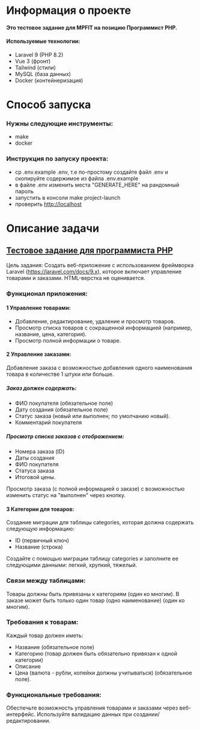 # Информация о проекте

#### Это тестовое задание для MPFIT на позицию Программист PHP.

#### Используемые технологии:
- Laravel 9 (PHP 8.2)
- Vue 3 (фронт)
- Tailwind (стили)
- MySQL (база данных)
- Docker (контейнеризация)

# Способ запуска
### Нужны следующие инструменты:
- make
- docker

### Инструкция по запуску проекта:
- cp .env.example .env, т.е по-простому создайте файл .env и скопируйте содержимое из файла .env.example
- в файле .env изменить места "GENERATE_HERE" на рандомный пароль
- запустить в консоли make project-launch
- проверить <a href="http://localhost">http://localhost</a>

# Описание задачи

## <a href="https://docs.google.com/document/d/1AS9WeZz6Ak9eS5u2UtrRUGcJs1TKskcpH7faURtSaZY">Тестовое задание для программиста PHP</a>

Цель задания: Создать веб-приложение с использованием фреймворка Laravel (https://laravel.com/docs/9.x), которое включает управление товарами и заказами. HTML-верстка не оценивается.

### Функционал приложения:

#### 1 Управление товарами:
- Добавление, редактирование, удаление и просмотр товаров.
- Просмотр списка товаров с сокращенной информацией (например, название, цена, категория).
- Просмотр полной информации о товаре.

#### 2 Управление заказами:
Добавление заказа с возможностью добавления одного наименования товара в количестве 1 штуки или больше.

##### Заказ должен содержать:
- ФИО покупателя (обязательное поле)
- Дату создания (обязательное поле)
- Статус заказа (новый или выполнен; по умолчанию новый).
- Комментарий покупателя

##### Просмотр списка заказов с отображением:
- Номера заказа (ID)
- Даты создания
- ФИО покупателя
- Статуса заказа
- Итоговой цены.

Просмотр заказа (с полной информацией о заказе) с возможностью изменить статус на "выполнен" через кнопку.

#### 3 Категории для товаров:

Создание миграции для таблицы categories, которая должна содержать следующую информацию:
- ID (первичный ключ)
- Название (строка)

Создайте с помощью миграции таблицу categories и заполните ее следующими данными: легкий, хрупкий, тяжелый.

### Связи между таблицами:

Товары должны быть привязаны к категориям (один ко многим).
В заказе может быть только один товар (одно наименование) (один ко многим).

### Требования к товарам:

Каждый товар должен иметь:
- Название (обязательное поле)
- Категорию (товар должен быть обязательно привязан к одной категории)
- Описание
- Цена (валюта - рубли, копейки должны учитываться) (обязательное поле).

### Функциональные требования:

Обеспечьте возможность управления товарами и заказами через веб-интерфейс.
Используйте валидацию данных при создании/редактировании.

